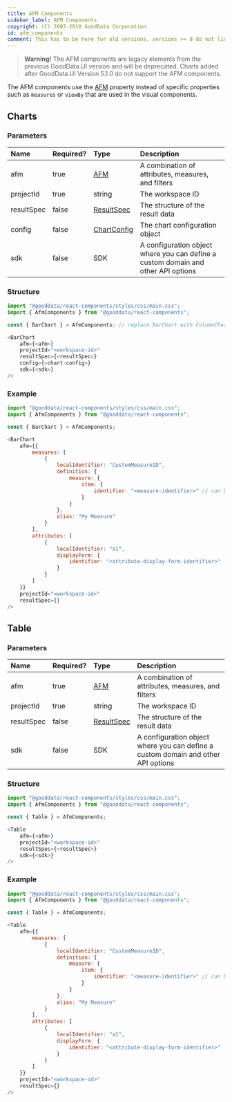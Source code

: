 ```yaml
---
title: AFM Components
sidebar_label: AFM Components
copyright: (C) 2007-2018 GoodData Corporation
id: afm_components
comment: This has to be here for old versions, versions >= 8 do not link to this anywhere
---
```


> **Warning!** The AFM components are legacy elements from the previous GoodData.UI version and will be deprecated. Charts added after GoodData.UI Version 5.1.0 do not support the AFM components.

The AFM components use the [AFM](50_custom__execution.md) property instead of specific properties such as `measures` or `viewBy` that are used in the visual components.

## Charts

### Parameters

| Name | Required? | Type | Description |
| :--- | :--- | :--- | :--- |
| afm | true | [AFM](50_custom__execution.md) | A combination of attributes, measures, and filters |
| projectId | true | string | The workspace ID |
| resultSpec  | false | [ResultSpec](50_custom__result.md) | The structure of the result data |
| config  | false | [ChartConfig](15_props__chart_config.md) | The chart configuration object |
| sdk | false | SDK | A configuration object where you can define a custom domain and other API options |

### Structure

```javascript
import "@gooddata/react-components/styles/css/main.css";
import { AfmComponents } from "@gooddata/react-components";

const { BarChart } = AfmComponents; // replace BarChart with ColumnChart, LineChart, or PieChart whenever needed

<BarChart
    afm={<afm>}
    projectId="<workspace-id>"
    resultSpec={<resultSpec>}
    config={<chart-config>}
    sdk={<sdk>}
/>
```

### Example

```javascript
import "@gooddata/react-components/styles/css/main.css";
import { AfmComponents } from "@gooddata/react-components";

const { BarChart } = AfmComponents;

<BarChart
    afm={{
        measures: [
            {
                localIdentifier: "CustomMeasureID",
                definition: {
                    measure: {
                        item: {
                            identifier: "<measure-identifier>" // can be referenced from the exported catalog
                        }
                    }
                },
                alias: "My Measure"
            }
        ],
        attributes: [
            {
                localIdentifier: "a1",
                displayForm: {
                    identifier: "<attribute-display-form-identifier>"
                }
            }
        ]
    }}
    projectId="<workspace-id>"
    resultSpec={}
/>
```

## Table

### Parameters

| Name | Required? | Type | Description |
| :--- | :--- | :--- | :--- |
| afm | true | [AFM](50_custom__execution.md) | A combination of attributes, measures, and filters |
| projectId | true | string | The workspace ID |
| resultSpec  | false | [ResultSpec](50_custom__result.md) | The structure of the result data |
| sdk | false | SDK | A configuration object where you can define a custom domain and other API options |

### Structure

```javascript
import "@gooddata/react-components/styles/css/main.css";
import { AfmComponents } from "@gooddata/react-components";

const { Table } = AfmComponents;

<Table
    afm={<afm>}
    projectId="<workspace-id>"
    resultSpec={<resultSpec>}
    sdk={<sdk>}
/>
```

### Example

```javascript
import "@gooddata/react-components/styles/css/main.css";
import { AfmComponents } from "@gooddata/react-components";

const { Table } = AfmComponents;

<Table
    afm={{
        measures: [
            {
                localIdentifier: "CustomMeasureID",
                definition: {
                    measure: {
                        item: {
                            identifier: "<measure-identifier>" // can be referenced from the exported catalog
                        }
                    }
                },
                alias: "My Measure"
            }
        ],
        attributes: [
            {
                localIdentifier: "a1",
                displayForm: {
                    identifier: "<attribute-display-form-identifier>"
                }
            }
        ]
    }}
    projectId="<workspace-id>"
    resultSpec={}
/>
```
